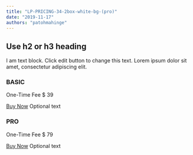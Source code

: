 ```yaml
---
title: "LP-PRICING-34-2box-white-bg-(pro)"
date: "2019-11-17"
authors: "patohmahinge"
---
```


## Use h2 or h3 heading

I am text block. Click edit button to change this text. Lorem ipsum dolor sit amet, consectetur adipiscing elit.

### BASIC

One-Time Fee $ 39

[Buy Now](#) Optional text

### PRO

One-Time Fee $ 79

[Buy Now](#) Optional text
